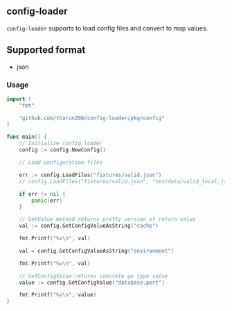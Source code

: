 config-loader
----

`config-loader` supports to load config files and convert to map values.

## Supported format

- json

### Usage

```go
import (
	"fmt"

	"github.com/tharun208/config-loader/pkg/config"
)

func main() {
	// Initialize config loader
	config := config.NewConfig()

	// Load configuration files

	err := config.LoadFiles("fixtures/valid.json")
	// config.LoadFiles("fixtures/valid.json", "testdata/valid_local.json")

	if err != nil {
		panic(err)
	}

	// GetValue method returns pretty version of return value
	val := config.GetConfigValueAsString("cache")

	fmt.Printf("%v\n", val)

	val = config.GetConfigValueAsString("environment")

	fmt.Printf("%v\n", val)

	// GetConfigValue returns concrete go type value
	value := config.GetConfigValue("database.port")

	fmt.Printf("%v\n", value)
}
```